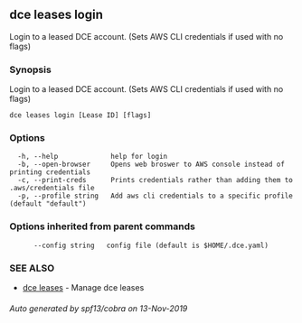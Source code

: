 ## dce leases login

Login to a leased DCE account. (Sets AWS CLI credentials if used with no flags)

### Synopsis

Login to a leased DCE account. (Sets AWS CLI credentials if used with no flags)

```
dce leases login [Lease ID] [flags]
```

### Options

```
  -h, --help             help for login
  -b, --open-browser     Opens web broswer to AWS console instead of printing credentials
  -c, --print-creds      Prints credentials rather than adding them to .aws/credentials file
  -p, --profile string   Add aws cli credentials to a specific profile (default "default")
```

### Options inherited from parent commands

```
      --config string   config file (default is $HOME/.dce.yaml)
```

### SEE ALSO

* [dce leases](dce_leases.md)	 - Manage dce leases

###### Auto generated by spf13/cobra on 13-Nov-2019
